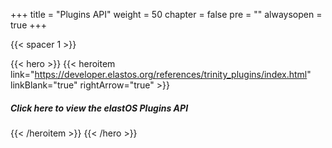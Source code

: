 

+++
title = "Plugins API"
weight = 50
chapter = false
pre = ""
alwaysopen = true
+++


{{< spacer 1 >}}

{{< hero >}}
    {{< heroitem link="https://developer.elastos.org/references/trinity_plugins/index.html" linkBlank="true" rightArrow="true" >}}
        <h5>Click here to view the elastOS Plugins API</h5> 
    {{< /heroitem >}}
{{< /hero >}}
